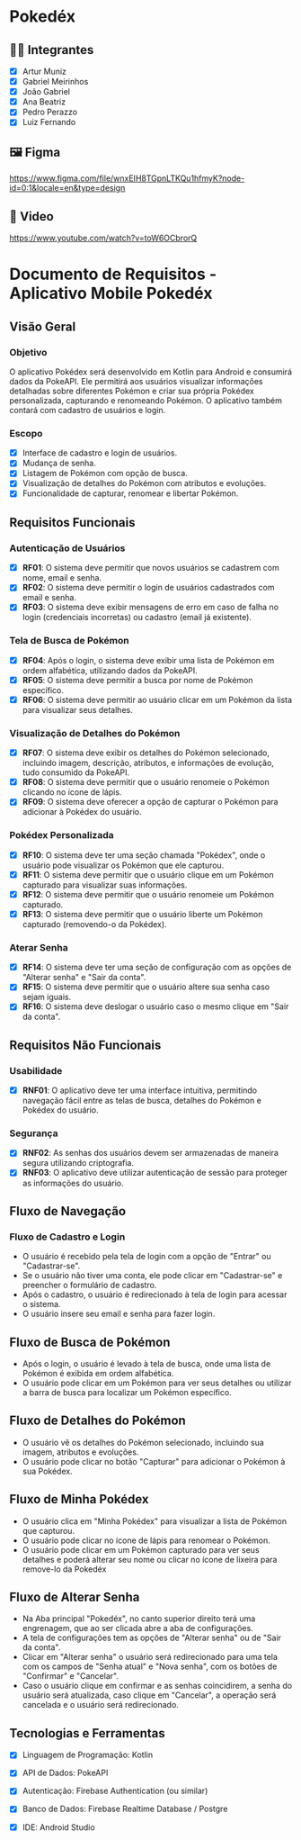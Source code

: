 # Pokedéx

## 👨‍💻 Integrantes

- [x] Artur Muniz
- [x] Gabriel Meirinhos
- [x] João Gabriel
- [x] Ana Beatriz
- [x] Pedro Perazzo
- [x] Luiz Fernando

## 🖼 Figma

https://www.figma.com/file/wnxEIH8TGpnLTKQu1hfmyK?node-id=0:1&locale=en&type=design

## 🎥 Video

https://www.youtube.com/watch?v=toW6OCbrorQ

# Documento de Requisitos - Aplicativo Mobile Pokedéx

## Visão Geral

### Objetivo
O aplicativo Pokédex será desenvolvido em Kotlin para Android e consumirá dados da PokeAPI. Ele permitirá aos usuários visualizar informações detalhadas sobre diferentes Pokémon e criar sua própria Pokédex personalizada, capturando e renomeando Pokémon. O aplicativo também contará com cadastro de usuários e login.

### Escopo

- [x] Interface de cadastro e login de usuários.
- [x] Mudança de senha.
- [x] Listagem de Pokémon com opção de busca.
- [x] Visualização de detalhes do Pokémon com atributos e evoluções.
- [x] Funcionalidade de capturar, renomear e libertar Pokémon.

## Requisitos Funcionais
### Autenticação de Usuários
- [x] **RF01**: O sistema deve permitir que novos usuários se cadastrem com nome, email e senha.
- [x] **RF02**: O sistema deve permitir o login de usuários cadastrados com email e senha.
- [x] **RF03**: O sistema deve exibir mensagens de erro em caso de falha no login (credenciais incorretas) ou cadastro (email já existente).

### Tela de Busca de Pokémon
- [x] **RF04**: Após o login, o sistema deve exibir uma lista de Pokémon em ordem alfabética, utilizando dados da PokeAPI.
- [x] **RF05**: O sistema deve permitir a busca por nome de Pokémon específico.
- [x] **RF06**: O sistema deve permitir ao usuário clicar em um Pokémon da lista para visualizar seus detalhes.

### Visualização de Detalhes do Pokémon
- [x] **RF07**: O sistema deve exibir os detalhes do Pokémon selecionado, incluindo imagem, descrição, atributos, e informações de evolução, tudo consumido da PokeAPI.
- [x] **RF08**: O sistema deve permitir que o usuário renomeie o Pokémon clicando no ícone de lápis.
- [x] **RF09**: O sistema deve oferecer a opção de capturar o Pokémon para adicionar à Pokédex do usuário.

### Pokédex Personalizada
- [x] **RF10**: O sistema deve ter uma seção chamada "Pokédex", onde o usuário pode visualizar os Pokémon que ele capturou.
- [x] **RF11**: O sistema deve permitir que o usuário clique em um Pokémon capturado para visualizar suas informações.
- [x] **RF12**: O sistema deve permitir que o usuário renomeie um Pokémon capturado.
- [x] **RF13**: O sistema deve permitir que o usuário liberte um Pokémon capturado (removendo-o da Pokédex).

### Aterar Senha
- [x] **RF14**: O sistema deve ter uma seção de configuração com as opções de "Alterar senha" e "Sair da conta".
- [x] **RF15**: O sistema deve permitir que o usuário altere sua senha caso sejam iguais.
- [x] **RF16**: O sistema deve deslogar o usuário caso o mesmo clique em "Sair da conta".

## Requisitos Não Funcionais

### Usabilidade
- [x] **RNF01**: O aplicativo deve ter uma interface intuitiva, permitindo navegação fácil entre as telas de busca, detalhes do Pokémon e Pokédex do usuário.

### Segurança
- [x] **RNF02**: As senhas dos usuários devem ser armazenadas de maneira segura utilizando criptografia.
- [x] **RNF03**: O aplicativo deve utilizar autenticação de sessão para proteger as informações do usuário.

## Fluxo de Navegação
### Fluxo de Cadastro e Login
- O usuário é recebido pela tela de login com a opção de "Entrar" ou "Cadastrar-se".
- Se o usuário não tiver uma conta, ele pode clicar em "Cadastrar-se" e preencher o formulário de cadastro.
- Após o cadastro, o usuário é redirecionado à tela de login para acessar o sistema.
- O usuário insere seu email e senha para fazer login.

## Fluxo de Busca de Pokémon
- Após o login, o usuário é levado à tela de busca, onde uma lista de Pokémon é exibida em ordem alfabética.
- O usuário pode clicar em um Pokémon para ver seus detalhes ou utilizar a barra de busca para localizar um Pokémon específico.

## Fluxo de Detalhes do Pokémon
- O usuário vê os detalhes do Pokémon selecionado, incluindo sua imagem, atributos e evoluções.
- O usuário pode clicar no botão "Capturar" para adicionar o Pokémon à sua Pokédex.

## Fluxo de Minha Pokédex
- O usuário clica em "Minha Pokédex" para visualizar a lista de Pokémon que capturou.
- O usuário pode clicar no ícone de lápis para renomear o Pokémon.
- O usuário pode clicar em um Pokémon capturado para ver seus detalhes e poderá alterar seu nome ou clicar no ícone de lixeira para remove-lo da Pokedéx

## Fluxo de Alterar Senha

- Na Aba principal "Pokedéx", no canto superior direito terá uma engrenagem, que ao ser clicada abre a aba de configurações.
- A tela de configurações tem as opções de "Alterar senha" ou de "Sair da conta".
- Clicar em "Alterar senha" o usuário será redirecionado para uma tela com os campos de "Senha atual" e "Nova senha", com os botões de "Confirmar" e "Cancelar".
- Caso o usuário clique em confirmar e as senhas coincidirem, a senha do usuário será atualizada, caso clique em "Cancelar", a operação será cancelada e o usuário será redirecionado.


## Tecnologias e Ferramentas
- [x] Linguagem de Programação: Kotlin
- [x] API de Dados: PokeAPI
- [x] Autenticação: Firebase Authentication (ou similar)
- [x] Banco de Dados: Firebase Realtime Database / Postgre
- [x] IDE: Android Studio


